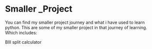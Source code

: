 # Smaller _Project
You can find my smaller project journey and what i have used to learn python. 
This are some of my smaller project in that journey of learning. Which includes:

BIll split calculator

